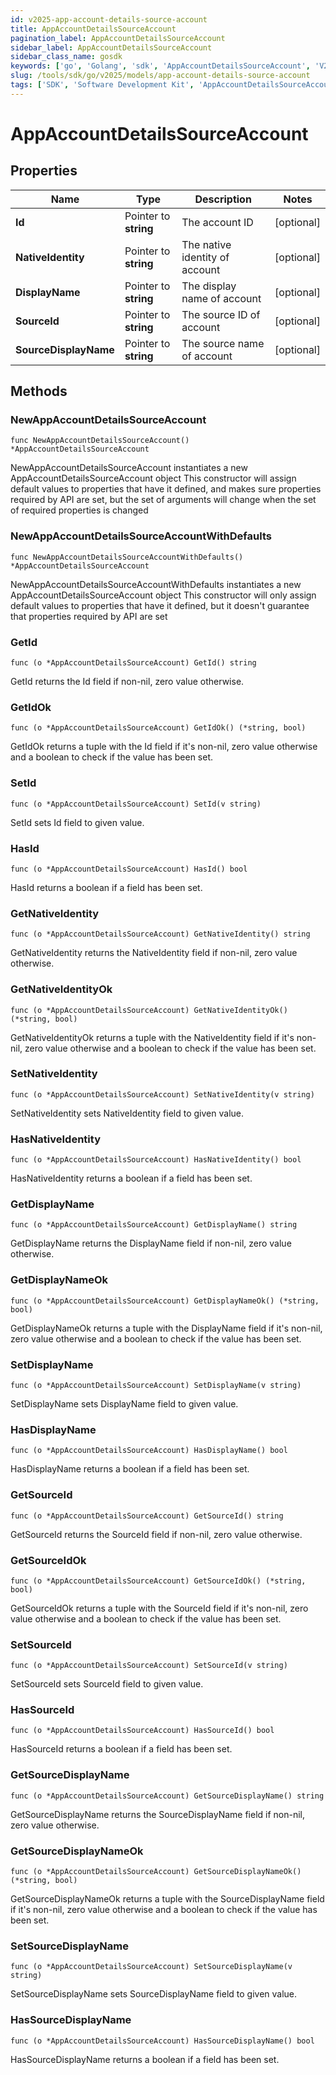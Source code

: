```yaml
---
id: v2025-app-account-details-source-account
title: AppAccountDetailsSourceAccount
pagination_label: AppAccountDetailsSourceAccount
sidebar_label: AppAccountDetailsSourceAccount
sidebar_class_name: gosdk
keywords: ['go', 'Golang', 'sdk', 'AppAccountDetailsSourceAccount', 'V2025AppAccountDetailsSourceAccount'] 
slug: /tools/sdk/go/v2025/models/app-account-details-source-account
tags: ['SDK', 'Software Development Kit', 'AppAccountDetailsSourceAccount', 'V2025AppAccountDetailsSourceAccount']
---
```


# AppAccountDetailsSourceAccount

## Properties

Name | Type | Description | Notes
------------ | ------------- | ------------- | -------------
**Id** | Pointer to **string** | The account ID | [optional] 
**NativeIdentity** | Pointer to **string** | The native identity of account | [optional] 
**DisplayName** | Pointer to **string** | The display name of account | [optional] 
**SourceId** | Pointer to **string** | The source ID of account | [optional] 
**SourceDisplayName** | Pointer to **string** | The source name of account | [optional] 

## Methods

### NewAppAccountDetailsSourceAccount

`func NewAppAccountDetailsSourceAccount() *AppAccountDetailsSourceAccount`

NewAppAccountDetailsSourceAccount instantiates a new AppAccountDetailsSourceAccount object
This constructor will assign default values to properties that have it defined,
and makes sure properties required by API are set, but the set of arguments
will change when the set of required properties is changed

### NewAppAccountDetailsSourceAccountWithDefaults

`func NewAppAccountDetailsSourceAccountWithDefaults() *AppAccountDetailsSourceAccount`

NewAppAccountDetailsSourceAccountWithDefaults instantiates a new AppAccountDetailsSourceAccount object
This constructor will only assign default values to properties that have it defined,
but it doesn't guarantee that properties required by API are set

### GetId

`func (o *AppAccountDetailsSourceAccount) GetId() string`

GetId returns the Id field if non-nil, zero value otherwise.

### GetIdOk

`func (o *AppAccountDetailsSourceAccount) GetIdOk() (*string, bool)`

GetIdOk returns a tuple with the Id field if it's non-nil, zero value otherwise
and a boolean to check if the value has been set.

### SetId

`func (o *AppAccountDetailsSourceAccount) SetId(v string)`

SetId sets Id field to given value.

### HasId

`func (o *AppAccountDetailsSourceAccount) HasId() bool`

HasId returns a boolean if a field has been set.

### GetNativeIdentity

`func (o *AppAccountDetailsSourceAccount) GetNativeIdentity() string`

GetNativeIdentity returns the NativeIdentity field if non-nil, zero value otherwise.

### GetNativeIdentityOk

`func (o *AppAccountDetailsSourceAccount) GetNativeIdentityOk() (*string, bool)`

GetNativeIdentityOk returns a tuple with the NativeIdentity field if it's non-nil, zero value otherwise
and a boolean to check if the value has been set.

### SetNativeIdentity

`func (o *AppAccountDetailsSourceAccount) SetNativeIdentity(v string)`

SetNativeIdentity sets NativeIdentity field to given value.

### HasNativeIdentity

`func (o *AppAccountDetailsSourceAccount) HasNativeIdentity() bool`

HasNativeIdentity returns a boolean if a field has been set.

### GetDisplayName

`func (o *AppAccountDetailsSourceAccount) GetDisplayName() string`

GetDisplayName returns the DisplayName field if non-nil, zero value otherwise.

### GetDisplayNameOk

`func (o *AppAccountDetailsSourceAccount) GetDisplayNameOk() (*string, bool)`

GetDisplayNameOk returns a tuple with the DisplayName field if it's non-nil, zero value otherwise
and a boolean to check if the value has been set.

### SetDisplayName

`func (o *AppAccountDetailsSourceAccount) SetDisplayName(v string)`

SetDisplayName sets DisplayName field to given value.

### HasDisplayName

`func (o *AppAccountDetailsSourceAccount) HasDisplayName() bool`

HasDisplayName returns a boolean if a field has been set.

### GetSourceId

`func (o *AppAccountDetailsSourceAccount) GetSourceId() string`

GetSourceId returns the SourceId field if non-nil, zero value otherwise.

### GetSourceIdOk

`func (o *AppAccountDetailsSourceAccount) GetSourceIdOk() (*string, bool)`

GetSourceIdOk returns a tuple with the SourceId field if it's non-nil, zero value otherwise
and a boolean to check if the value has been set.

### SetSourceId

`func (o *AppAccountDetailsSourceAccount) SetSourceId(v string)`

SetSourceId sets SourceId field to given value.

### HasSourceId

`func (o *AppAccountDetailsSourceAccount) HasSourceId() bool`

HasSourceId returns a boolean if a field has been set.

### GetSourceDisplayName

`func (o *AppAccountDetailsSourceAccount) GetSourceDisplayName() string`

GetSourceDisplayName returns the SourceDisplayName field if non-nil, zero value otherwise.

### GetSourceDisplayNameOk

`func (o *AppAccountDetailsSourceAccount) GetSourceDisplayNameOk() (*string, bool)`

GetSourceDisplayNameOk returns a tuple with the SourceDisplayName field if it's non-nil, zero value otherwise
and a boolean to check if the value has been set.

### SetSourceDisplayName

`func (o *AppAccountDetailsSourceAccount) SetSourceDisplayName(v string)`

SetSourceDisplayName sets SourceDisplayName field to given value.

### HasSourceDisplayName

`func (o *AppAccountDetailsSourceAccount) HasSourceDisplayName() bool`

HasSourceDisplayName returns a boolean if a field has been set.


